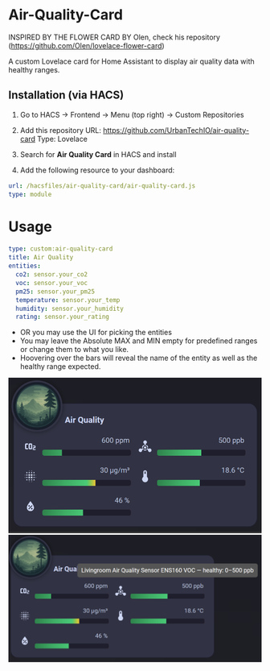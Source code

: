 # Air-Quality-Card
INSPIRED BY THE FLOWER CARD BY Olen, check his repository (https://github.com/Olen/lovelace-flower-card)


A custom Lovelace card for Home Assistant to display air quality data with healthy ranges.

## Installation (via HACS)

1. Go to HACS → Frontend → Menu (top right) → Custom Repositories
2. Add this repository URL:
https://github.com/UrbanTechIO/air-quality-card
Type: Lovelace

3. Search for **Air Quality Card** in HACS and install
4. Add the following resource to your dashboard:

```yaml
url: /hacsfiles/air-quality-card/air-quality-card.js
type: module
```

# Usage

```yaml
type: custom:air-quality-card
title: Air Quality
entities:
  co2: sensor.your_co2
  voc: sensor.your_voc
  pm25: sensor.your_pm25
  temperature: sensor.your_temp
  humidity: sensor.your_humidity
  rating: sensor.your_rating
```

  - OR you may use the UI for picking the entities
  - You may leave the Absolute MAX and MIN empty for predefined ranges or change them to what you like.
  - Hoovering over the bars will reveal the name of the entity as well as the healthy range expected.

  ![Air Quality Card](./img/base.png)
  ![Air Quality Card](./img/hoover.png)



  
